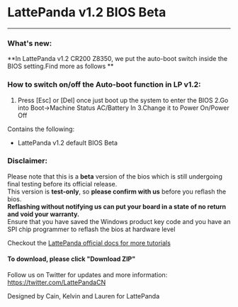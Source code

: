 # LattePanda v1.2 BIOS Beta
----------------
### What's new:
**In LattePanda v1.2 CR200 Z8350, we put the auto-boot switch inside the BIOS setting.Find more as follows **


### How to switch on/off the Auto-boot function in LP v1.2:
1.	Press [Esc] or [Del] once just boot up the system to enter the BIOS
  2.Go into Boot->Machine Status AC/Battery In
  3.Change it to Power On/Power Off

Contains the following:

- LattePanda v1.2 default BIOS Beta

### Disclaimer:   

Please note that this is a **beta** version of the bios which is still undergoing final testing before its official release.  
This version is **test-only**, so **please confirm with us** before you reflash the bios.  
**Reflashing without notifying us can put your board in a state of no return and void your warranty.**  
Ensure that you have saved the Windows product key code and you have an SPI chip programmer to reflash the bios at hardware level  




Checkout the [LattePanda official docs for more tutorials](http://www.lattepanda.com/docs) 



#### To download, please click "Download ZIP"

Follow us on Twitter for updates and more information: https://twitter.com/LattePandaCN

Designed by Cain, Kelvin and Lauren for LattePanda
